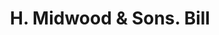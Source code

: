---
doi: 10.7916/D85159CG
date_other: '1890'
date_other_textual: 1890-1899
form: printed ephemera
genre:
- Invoices
name:
- H. Midwood & Sons
object_in_context_url: https://biggert.cul.columbia.edu/items/view/ave_biggert_01534
subject_hierarchical_geographic:
- Providence, Rhode Island, United States
subject_name:
- H. Midwood & Sons
title: H. Midwood & Sons. Bill
sort_title: H. Midwood & Sons. Bill
call_number: ave_biggert_01534
coordinates:
- 41.82361111111111,-71.42222222222223
pid: ave_biggert_01534
identifiers: ave_biggert_01534
thumbnail: https://derivativo-1.library.columbia.edu/iiif/2/ldpd:343904/full/!256,256/0/native.jpg
permalink: "/biggert/ave_biggert_01534/"
layout: iiif-image-page
---